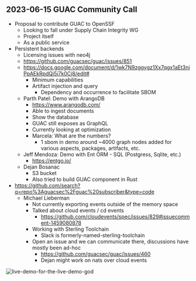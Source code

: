 ## 2023-06-15 GUAC Community Call

- Proposal to contribute GUAC to OpenSSF
  - Looking to fall under Supply Chain Integrity WG
  - Project itself
  - As a public service
- Persistent backends
  - Licensing issues with neo4j
  - https://github.com/guacsec/guac/issues/851
  - https://docs.google.com/document/d/1wk7N9zggygz1Xx7qgx1aEt3niPpAEkRpdQi5i7k0Cj8/edit#
    - Minimum capabilities
    - Artifact injection and query
      - Dependency and occurrence to facilitate SBOM
  - Parth Patel: Demo with ArangoDB
    - https://www.arangodb.com/
    - Able to ingest documents
    - Show the database
    - GUAC still exposes as GraphQL
    - Currently looking at optimization
    - Marcela: What are the numbers?
      - 1 sbom in demo around ~4000 graph nodes added for various aspects, packages, artifacts, etc.
  - Jeff Mendoza: Demo with Ent ORM - SQL (Postgress, Sqlite, etc.)
    - https://entgo.io/
  - Dejan Bosanac
    - S3 bucket
    - Also tried to build GUAC component in Rust
- https://github.com/search?q=repo%3Aguacsec%2Fguac%20subscriber&type=code
  - Michael Lieberman
    - Not currently exporting events outside of the memory space
    - Talked about cloud events / cd events
      - https://github.com/cloudevents/spec/issues/829#issuecomment-1459080878
    - Working with Sterling Toolchain
      - Slack is formerly-named-sterling-toolchain
    - Open an issue and we can communicate there, discussions have mostly been ad-hoc
      - https://github.com/guacsec/guac/issues/460
      - Dejan might work on nats over cloud events

![live-demo-for-the-live-demo-god](https://user-images.githubusercontent.com/5950433/226699339-45b82b38-a7fc-4f2f-a858-e52ee5a6983d.png)